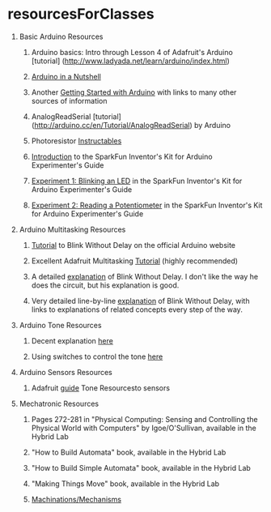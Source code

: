 # resourcesForClasses

1. Basic Arduino Resources

	1. Arduino basics: Intro through Lesson 4 of Adafruit's Arduino [tutorial]
	(http://www.ladyada.net/learn/arduino/index.html)

	1. [Arduino in a Nutshell](http://hci.rwth-aachen.de/arduino)

	1. Another [Getting Started with
	Arduino](http://reboot.yoha.co.uk/index.php?title=Getting_Started_with_Arduino)
		with links to many other sources of information

	2. AnalogReadSerial [tutorial]
	(http://arduino.cc/en/Tutorial/AnalogReadSerial)
	by Arduino

	3. Photoresistor
	[Instructables](http://www.instructables.com/id/How-to-Use-a-Light-Dependent-Resistor-LDR/)

	4. [Introduction](https://learn.sparkfun.com/tutorials/sik-experiment-guide-for-arduino---v32/introduction-sik-arduino-uno)
	to the SparkFun Inventor's Kit for Arduino Experimenter's Guide

	5. [Experiment 1: Blinking an LED](
	https://learn.sparkfun.com/tutorials/sik-experiment-guide-for-arduino---v32/experiment-1-blinking-an-led)
	in the SparkFun Inventor's Kit for Arduino Experimenter's Guide

	6. [Experiment 2: Reading a
	Potentiometer](https://learn.sparkfun.com/tutorials/sik-experiment-guide-for-arduino---v32/experiment-2-reading-a-potentiometer)
	in the SparkFun Inventor's Kit for Arduino Experimenter's Guide

1. Arduino Multitasking Resources

	1. [Tutorial](https://www.arduino.cc/en/Tutorial/BlinkWithoutDelay)
	to Blink Without Delay on the official Arduino website

	1. Excellent Adafruit Multitasking
	[Tutorial](https://learn.adafruit.com/multi-tasking-the-arduino-part-1?view=all)
	(highly recommended)

	2. A detailed
	[explanation](https://programmingelectronics.com/tutorial-16-blink-an-led-without-using-the-delay-function-old-version/) of Blink Without Delay. I don't like the way he
	does the circuit, but his explanation is good.

	3. Very detailed line-by-line
	[explanation](https://www.baldengineer.com/blink-without-delay-explained.html)
	of Blink Without Delay, with links
	to explanations of related concepts every step of the way.

1. Arduino Tone Resources

	1. Decent explanation
	[here](https://programmingelectronics.com/an-easy-way-to-make-noise-with-arduino-using-tone/)

	2. Using switches to control the tone
	[here](http://arduino-tutorials.eu/creating-sounds-with-arduino-buzzer)

1. Arduino Sensors Resources

	1. Adafruit [guide](http://www.ladyada.net/learn/sensors/) Tone Resourcesto sensors


2. Mechatronic Resources

	1. Pages 272-281 in "Physical Computing: Sensing and Controlling the
	Physical World with Computers" by Igoe/O'Sullivan, available in the
	Hybrid Lab

	1. "How to Build Automata" book, available in the Hybrid Lab

	1. "How to Build Simple Automata" book, available in the Hybrid Lab

	1. "Making Things Move" book, available in the Hybrid Lab 

	1. [Machinations/Mechanisms](doc/machinations-mechanisms.pdf)
